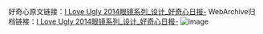 好奇心原文链接：[I Love Ugly 2014眼镜系列_设计_好奇心日报-](https://www.qdaily.com/articles/2933.html)
WebArchive归档链接：[I Love Ugly 2014眼镜系列_设计_好奇心日报-](http://web.archive.org/web/20190623151659/https://www.qdaily.com/articles/2933.html)
![image](http://ww3.sinaimg.cn/large/007d5XDply1g3v6sfu8j3j30u03s9gzg)